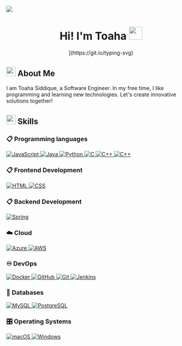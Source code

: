 ![](https://komarev.com/ghpvc/?username=alamin2731&style=flat&color=blue)

<h1 align="center">Hi! I'm Toaha <img src=
"https://media.giphy.com/media/hvRJCLFzcasrR4ia7z/giphy.gif" width="35"></h1>

<div align="center" style="border: px solid #000000;>
  
[![Typing SVG](https://readme-typing-svg.herokuapp.com?font=Robot-Bold&size=30&color=&center=true&vCenter=true&width=900&height=110&lines=Software+Engineer;)](https://git.io/typing-svg)
</div>


## <img src="https://c.tenor.com/NCRHhqkXrJYAAAAi/programmers-go-internet.gif" width="25">  <b>About Me</b>
I am Toaha Siddique, a Software Engineer. In my free time, I like programming and learning new technologies. Let's create innovative solutions together!


## <img  src="https://media2.giphy.com/media/QssGEmpkyEOhBCb7e1/giphy.gif?cid=ecf05e47a0n3gi1bfqntqmob8g9aid1oyj2wr3ds3mg700bl&rid=giphy.gif" width ="25"><b> Skills</b>

### 📋 Programming languages

<p align="left"> 
  
  <a href="https://developer.mozilla.org/en-US/docs/Web/JavaScript" target="_blank"> 
    <img alt="JavaScript" src="https://img.shields.io/badge/JavaScript-%23F7DF1E.svg?logo=javascript&logoColor=black">
  </a>

  <a href="https://www.java.com" target="_blank"> 
    <img alt="Java" src="https://img.shields.io/badge/Java-%23ED8B00.svg?logo=java&logoColor=white">
  </a>

  <a href="https://www.python.org" target="_blank">
    <img alt="Python" src="https://img.shields.io/badge/Python-%2314354C.svg?logo=python&logoColor=white">
  </a>

  <a href="https://www.cprogramming.com/" target="_blank"> 
    <img alt="C" src="https://img.shields.io/badge/C-%232370ED.svg?logo=c&logoColor=white">
  </a> 
<a href="https://cplusplus.com/" target="_blank"> 
    <img alt="C++" src="https://img.shields.io/badge/-C++-blue?logo=cplusplus">
</a> 
<a href="https://go.dev/" target="_blank"> 
    <img alt="C++" src="https://img.shields.io/badge/-golang-blue?logo=go">
</a> 
</p>




### 📋 Frontend Development

<p align="left">
  <a href="https://www.w3.org/html/" target="_blank"> 
   <img alt="HTML" src="https://img.shields.io/badge/HTML5-%23E34F26.svg?logo=html5&logoColor=white">
  </a>   
  
  <a href="https://www.w3schools.com/css/" target="_blank">
    <img alt="CSS" src="https://img.shields.io/badge/CSS3-%231572B6.svg?logo=css3&logoColor=white">
  </a> 

</p>


### 📋 Backend Development

<p align="left">
  <a href="https://spring.io/" target="_blank"> 
   <img alt="Spring" src="https://img.shields.io/badge/Spring-6DB33F?style=for-the-badge&logo=spring&logoColor=white">
  </a>   
</p>

### ☁️ Cloud

<p align="left">  
  <a href="https://azure.microsoft.com/" target="_blank">
    <img alt="Azure" src="https://img.shields.io/badge/Azure-%230072C6.svg?logo=microsoft-azure&logoColor=white">
  </a> 
  <a href="https://aws.amazon.com/" target="_blank"> 
   <img alt="AWS" src="https://img.shields.io/badge/AWS-%23FF9900.svg?logo=amazon-aws&logoColor=white">
  </a>  
</p>



### ♾️ DevOps

<p align="left"> 
  <a href="https://www.docker.com/" target="_blank"> 
   <img alt="Docker" src="https://img.shields.io/badge/Docker-%230db7ed.svg?logo=docker&logoColor=white">
  </a>     
   <a href="https://github.com/" target="_blank"> 
    <img alt="GitHub" src="https://img.shields.io/badge/GitHub-%23121011.svg?logo=github&logoColor=white"/>
  </a>
 <a href="https://git-scm.com/" target="_blank"> 
    <img alt="Git" src="https://img.shields.io/badge/Git-%23F05033.svg?logo=git&logoColor=white"/>
  </a>
 <a href="https://www.jenkins.io/" target="_blank"> 
   <img alt="Jenkins" src="https://img.shields.io/badge/Jenkins-D24939?style=for-the-badge&logo=Jenkins&logoColor=white">
 </a> 
</p>

### 💾 Databases

<p align="left"> 
  
  <a href="https://www.mysql.com/" target="_blank"> 
    <img alt="MySQL" src="https://img.shields.io/badge/MySQL-4479A1?style=for-the-badge&logo=mysql&logoColor=white"/>
  </a>
  <a href="https://www.postgresql.org/" target="_blank">
   <img alt="PostgreSQL" src="https://img.shields.io/badge/postgresql-4169e1?style=for-the-badge&logo=postgresql&logoColor=white"/>
  </a>
</p>

### 🎛️ Operating Systems

<p align="left"> 
  <a href="https://www.apple.com/macos/" target="_blank"> 
    <img alt="macOS" src="https://img.shields.io/badge/macOS-000000?logo=apple&logoColor=white"/>
  </a>
  
  <a href="https://www.microsoft.com/en-us/windows/" target="_blank"> 
    <img alt="Windows" src="https://img.shields.io/badge/Windows-0078D6?logo=windows&logoColor=white"/>
  </a>
</p>



<br> 
